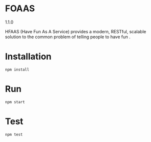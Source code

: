 # FOAAS

1.1.0


HFAAS (Have Fun As A Service) provides a modern, RESTful, scalable solution to the common problem of telling people to have fun .


# Installation

	npm install

# Run

	npm start

# Test

	npm test

